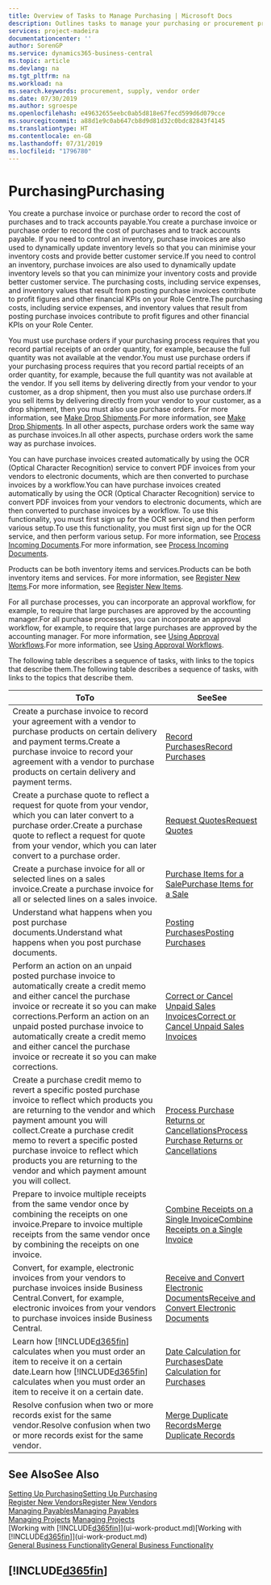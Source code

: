 ```yaml
---
title: Overview of Tasks to Manage Purchasing | Microsoft Docs
description: Outlines tasks to manage your purchasing or procurement processes, including how purchase invoices and purchase orders work.
services: project-madeira
documentationcenter: ''
author: SorenGP
ms.service: dynamics365-business-central
ms.topic: article
ms.devlang: na
ms.tgt_pltfrm: na
ms.workload: na
ms.search.keywords: procurement, supply, vendor order
ms.date: 07/30/2019
ms.author: sgroespe
ms.openlocfilehash: e49632655eebc0ab5d818e67fecd599d6d079cce
ms.sourcegitcommit: a88d1e9c0ab647cb8d9d81d32c0bdc82843f4145
ms.translationtype: HT
ms.contentlocale: en-GB
ms.lasthandoff: 07/31/2019
ms.locfileid: "1796780"
---
```

# <a name="purchasing"></a><span data-ttu-id="11b6d-103">Purchasing</span><span class="sxs-lookup"><span data-stu-id="11b6d-103">Purchasing</span></span>
<span data-ttu-id="11b6d-104">You create a purchase invoice or purchase order to record the cost of purchases and to track accounts payable.</span><span class="sxs-lookup"><span data-stu-id="11b6d-104">You create a purchase invoice or purchase order to record the cost of purchases and to track accounts payable.</span></span> <span data-ttu-id="11b6d-105">If you need to control an inventory, purchase invoices are also used to dynamically update inventory levels so that you can minimise your inventory costs and provide better customer service.</span><span class="sxs-lookup"><span data-stu-id="11b6d-105">If you need to control an inventory, purchase invoices are also used to dynamically update inventory levels so that you can minimize your inventory costs and provide better customer service.</span></span> <span data-ttu-id="11b6d-106">The purchasing costs, including service expenses, and inventory values that result from posting purchase invoices contribute to profit figures and other financial KPIs on your Role Centre.</span><span class="sxs-lookup"><span data-stu-id="11b6d-106">The purchasing costs, including service expenses, and inventory values that result from posting purchase invoices contribute to profit figures and other financial KPIs on your Role Center.</span></span>

<span data-ttu-id="11b6d-107">You must use purchase orders if your purchasing process requires that you record partial receipts of an order quantity, for example, because the full quantity was not available at the vendor.</span><span class="sxs-lookup"><span data-stu-id="11b6d-107">You must use purchase orders if your purchasing process requires that you record partial receipts of an order quantity, for example, because the full quantity was not available at the vendor.</span></span> <span data-ttu-id="11b6d-108">If you sell items by delivering directly from your vendor to your customer, as a drop shipment, then you must also use purchase orders.</span><span class="sxs-lookup"><span data-stu-id="11b6d-108">If you sell items by delivering directly from your vendor to your customer, as a drop shipment, then you must also use purchase orders.</span></span> <span data-ttu-id="11b6d-109">For more information, see [Make Drop Shipments](sales-how-drop-shipment.md).</span><span class="sxs-lookup"><span data-stu-id="11b6d-109">For more information, see [Make Drop Shipments](sales-how-drop-shipment.md).</span></span> <span data-ttu-id="11b6d-110">In all other aspects, purchase orders work the same way as purchase invoices.</span><span class="sxs-lookup"><span data-stu-id="11b6d-110">In all other aspects, purchase orders work the same way as purchase invoices.</span></span>

<span data-ttu-id="11b6d-111">You can have purchase invoices created automatically by using the OCR (Optical Character Recognition) service to convert PDF invoices from your vendors to electronic documents, which are then converted to purchase invoices by a workflow.</span><span class="sxs-lookup"><span data-stu-id="11b6d-111">You can have purchase invoices created automatically by using the OCR (Optical Character Recognition) service to convert PDF invoices from your vendors to electronic documents, which are then converted to purchase invoices by a workflow.</span></span> <span data-ttu-id="11b6d-112">To use this functionality, you must first sign up for the OCR service, and then perform various setup.</span><span class="sxs-lookup"><span data-stu-id="11b6d-112">To use this functionality, you must first sign up for the OCR service, and then perform various setup.</span></span> <span data-ttu-id="11b6d-113">For more information, see [Process Incoming Documents](across-process-income-documents.md).</span><span class="sxs-lookup"><span data-stu-id="11b6d-113">For more information, see [Process Incoming Documents](across-process-income-documents.md).</span></span>      

<span data-ttu-id="11b6d-114">Products can be both inventory items and services.</span><span class="sxs-lookup"><span data-stu-id="11b6d-114">Products can be both inventory items and services.</span></span> <span data-ttu-id="11b6d-115">For more information, see [Register New Items](inventory-how-register-new-items.md).</span><span class="sxs-lookup"><span data-stu-id="11b6d-115">For more information, see [Register New Items](inventory-how-register-new-items.md).</span></span>

<span data-ttu-id="11b6d-116">For all purchase processes, you can incorporate an approval workflow, for example, to require that large purchases are approved by the accounting manager.</span><span class="sxs-lookup"><span data-stu-id="11b6d-116">For all purchase processes, you can incorporate an approval workflow, for example, to require that large purchases are approved by the accounting manager.</span></span> <span data-ttu-id="11b6d-117">For more information, see [Using Approval Workflows](across-how-use-approval-workflows.md).</span><span class="sxs-lookup"><span data-stu-id="11b6d-117">For more information, see [Using Approval Workflows](across-how-use-approval-workflows.md).</span></span>

<span data-ttu-id="11b6d-118">The following table describes a sequence of tasks, with links to the topics that describe them.</span><span class="sxs-lookup"><span data-stu-id="11b6d-118">The following table describes a sequence of tasks, with links to the topics that describe them.</span></span>

| <span data-ttu-id="11b6d-119">To</span><span class="sxs-lookup"><span data-stu-id="11b6d-119">To</span></span> | <span data-ttu-id="11b6d-120">See</span><span class="sxs-lookup"><span data-stu-id="11b6d-120">See</span></span> |
| --- | --- |
| <span data-ttu-id="11b6d-121">Create a purchase invoice to record your agreement with a vendor to purchase products on certain delivery and payment terms.</span><span class="sxs-lookup"><span data-stu-id="11b6d-121">Create a purchase invoice to record your agreement with a vendor to purchase products on certain delivery and payment terms.</span></span> |[<span data-ttu-id="11b6d-122">Record Purchases</span><span class="sxs-lookup"><span data-stu-id="11b6d-122">Record Purchases</span></span>](purchasing-how-record-purchases.md) |
|<span data-ttu-id="11b6d-123">Create a purchase quote to reflect a request for quote from your vendor, which you can later convert to a purchase order.</span><span class="sxs-lookup"><span data-stu-id="11b6d-123">Create a purchase quote to reflect a request for quote from your vendor, which you can later convert to a purchase order.</span></span>|[<span data-ttu-id="11b6d-124">Request Quotes</span><span class="sxs-lookup"><span data-stu-id="11b6d-124">Request Quotes</span></span>](purchasing-how-request-quotes.md)|
| <span data-ttu-id="11b6d-125">Create a purchase invoice for all or selected lines on a sales invoice.</span><span class="sxs-lookup"><span data-stu-id="11b6d-125">Create a purchase invoice for all or selected lines on a sales invoice.</span></span> |[<span data-ttu-id="11b6d-126">Purchase Items for a Sale</span><span class="sxs-lookup"><span data-stu-id="11b6d-126">Purchase Items for a Sale</span></span>](purchasing-how-purchase-products-sale.md) |
|<span data-ttu-id="11b6d-127">Understand what happens when you post purchase documents.</span><span class="sxs-lookup"><span data-stu-id="11b6d-127">Understand what happens when you post purchase documents.</span></span>|[<span data-ttu-id="11b6d-128">Posting Purchases</span><span class="sxs-lookup"><span data-stu-id="11b6d-128">Posting Purchases</span></span>](ui-post-purchases.md)|
| <span data-ttu-id="11b6d-129">Perform an action on an unpaid posted purchase invoice to automatically create a credit memo and either cancel the purchase invoice or recreate it so you can make corrections.</span><span class="sxs-lookup"><span data-stu-id="11b6d-129">Perform an action on an unpaid posted purchase invoice to automatically create a credit memo and either cancel the purchase invoice or recreate it so you can make corrections.</span></span> |[<span data-ttu-id="11b6d-130">Correct or Cancel Unpaid Sales Invoices</span><span class="sxs-lookup"><span data-stu-id="11b6d-130">Correct or Cancel Unpaid Sales Invoices</span></span>](purchasing-how-correct-cancel-unpaid-purchase-invoices.md) |
| <span data-ttu-id="11b6d-131">Create a purchase credit memo to revert a specific posted purchase invoice to reflect which products you are returning to the vendor and which payment amount you will collect.</span><span class="sxs-lookup"><span data-stu-id="11b6d-131">Create a purchase credit memo to revert a specific posted purchase invoice to reflect which products you are returning to the vendor and which payment amount you will collect.</span></span> |[<span data-ttu-id="11b6d-132">Process Purchase Returns or Cancellations</span><span class="sxs-lookup"><span data-stu-id="11b6d-132">Process Purchase Returns or Cancellations</span></span>](purchasing-how-register-new-vendors.md) |
|<span data-ttu-id="11b6d-133">Prepare to invoice multiple receipts from the same vendor once by combining the receipts on one invoice.</span><span class="sxs-lookup"><span data-stu-id="11b6d-133">Prepare to invoice multiple receipts from the same vendor once by combining the receipts on one invoice.</span></span>|[<span data-ttu-id="11b6d-134">Combine Receipts on a Single Invoice</span><span class="sxs-lookup"><span data-stu-id="11b6d-134">Combine Receipts on a Single Invoice</span></span>](purchasing-how-to-combine-receipts.md)|
|<span data-ttu-id="11b6d-135">Convert, for example, electronic invoices from your vendors to purchase invoices inside Business Central.</span><span class="sxs-lookup"><span data-stu-id="11b6d-135">Convert, for example, electronic invoices from your vendors to purchase invoices inside Business Central.</span></span>|[<span data-ttu-id="11b6d-136">Receive and Convert Electronic Documents</span><span class="sxs-lookup"><span data-stu-id="11b6d-136">Receive and Convert Electronic Documents</span></span>](purchasing-how-to-receive-and-convert-electronic-documents.md)|
| <span data-ttu-id="11b6d-137">Learn how [!INCLUDE[d365fin](includes/d365fin_md.md)] calculates when you must order an item to receive it on a certain date.</span><span class="sxs-lookup"><span data-stu-id="11b6d-137">Learn how [!INCLUDE[d365fin](includes/d365fin_md.md)] calculates when you must order an item to receive it on a certain date.</span></span>|[<span data-ttu-id="11b6d-138">Date Calculation for Purchases</span><span class="sxs-lookup"><span data-stu-id="11b6d-138">Date Calculation for Purchases</span></span>](purchasing-date-calculation-for-purchases.md)|
|<span data-ttu-id="11b6d-139">Resolve confusion when two or more records exist for the same vendor.</span><span class="sxs-lookup"><span data-stu-id="11b6d-139">Resolve confusion when two or more records exist for the same vendor.</span></span>|[<span data-ttu-id="11b6d-140">Merge Duplicate Records</span><span class="sxs-lookup"><span data-stu-id="11b6d-140">Merge Duplicate Records</span></span>](sales-how-merge-duplicate-records.md)|

## <a name="see-also"></a><span data-ttu-id="11b6d-141">See Also</span><span class="sxs-lookup"><span data-stu-id="11b6d-141">See Also</span></span>
[<span data-ttu-id="11b6d-142">Setting Up Purchasing</span><span class="sxs-lookup"><span data-stu-id="11b6d-142">Setting Up Purchasing</span></span>](purchasing-setup-purchasing.md)  
[<span data-ttu-id="11b6d-143">Register New Vendors</span><span class="sxs-lookup"><span data-stu-id="11b6d-143">Register New Vendors</span></span>](purchasing-how-register-new-vendors.md)  
[<span data-ttu-id="11b6d-144">Managing Payables</span><span class="sxs-lookup"><span data-stu-id="11b6d-144">Managing Payables</span></span>](payables-manage-payables.md)  
<span data-ttu-id="11b6d-145">[Managing Projects](projects-manage-projects.md)  </span><span class="sxs-lookup"><span data-stu-id="11b6d-145">[Managing Projects](projects-manage-projects.md)  </span></span>  
<span data-ttu-id="11b6d-146">[Working with [!INCLUDE[d365fin](includes/d365fin_md.md)]](ui-work-product.md)</span><span class="sxs-lookup"><span data-stu-id="11b6d-146">[Working with [!INCLUDE[d365fin](includes/d365fin_md.md)]](ui-work-product.md)</span></span>  
[<span data-ttu-id="11b6d-147">General Business Functionality</span><span class="sxs-lookup"><span data-stu-id="11b6d-147">General Business Functionality</span></span>](ui-across-business-areas.md)

## [!INCLUDE[d365fin](includes/free_trial_md.md)]  
